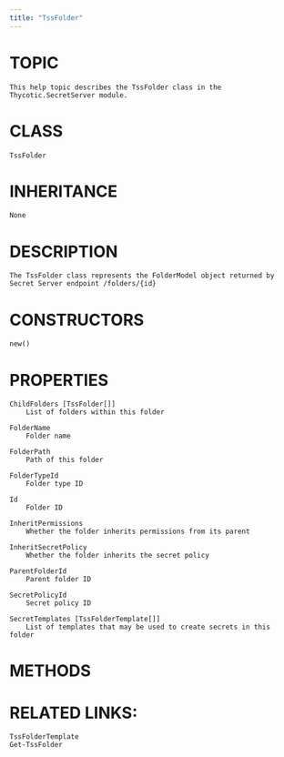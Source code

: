 ```yaml
---
title: "TssFolder"
---
```


# TOPIC
    This help topic describes the TssFolder class in the Thycotic.SecretServer module.

# CLASS
    TssFolder

# INHERITANCE
    None

# DESCRIPTION
    The TssFolder class represents the FolderModel object returned by Secret Server endpoint /folders/{id}

# CONSTRUCTORS
    new()

# PROPERTIES
    ChildFolders [TssFolder[]]
        List of folders within this folder

    FolderName
        Folder name

    FolderPath
        Path of this folder

    FolderTypeId
        Folder type ID

    Id
        Folder ID

    InheritPermissions
        Whether the folder inherits permissions from its parent

    InheritSecretPolicy
        Whether the folder inherits the secret policy

    ParentFolderId
        Parent folder ID

    SecretPolicyId
        Secret policy ID

    SecretTemplates [TssFolderTemplate[]]
        List of templates that may be used to create secrets in this folder

# METHODS

# RELATED LINKS:
    TssFolderTemplate
    Get-TssFolder